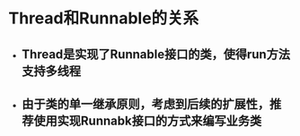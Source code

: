 # Thread和Runnable的关系

* ## Thread是实现了Runnable接口的类，使得run方法支持多线程
* ## 由于类的单一继承原则，考虑到后续的扩展性，推荐使用实现Runnabk接口的方式来编写业务类



## 



